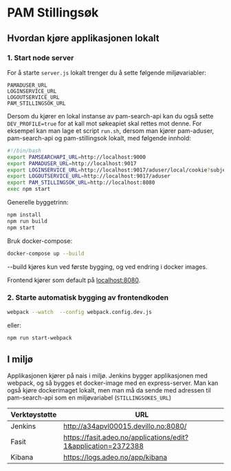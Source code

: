 # PAM Stillingsøk

## Hvordan kjøre applikasjonen lokalt

### 1. Start node server

For å starte `server.js` lokalt trenger du å sette følgende miljøvariabler:

```
PAMADUSER_URL
LOGINSERVICE_URL
LOGOUTSERVICE_URL
PAM_STILLINGSOK_URL
```

Dersom du kjører en lokal instanse av pam-search-api kan du også sette
`DEV_PROFILE=true` for at kall mot søkeapiet skal rettes mot denne. For eksempel
kan man lage et script `run.sh`, dersom man kjører pam-aduser, pam-search-api og
pam-stillingsok lokalt, med følgende innhold:

```sh
#!/bin/bash
export PAMSEARCHAPI_URL=http://localhost:9000
export PAMADUSER_URL=http://localhost:9017
export LOGINSERVICE_URL=http://localhost:9017/aduser/local/cookie?subject=12345
export LOGOUTSERVICE_URL=http://localhost:9017/aduser
export PAM_STILLINGSOK_URL=http://localhost:8080
exec npm start
```

Generelle byggetrinn:

```sh 
npm install
npm run build
npm start
```

Bruk docker-compose:
```sh
docker-compose up --build 
```
--build kjøres kun ved første bygging, og ved endring i docker images.

Frontend kjører som default på [localhost:8080](localhost:8080). 

### 2. Starte automatisk bygging av frontendkoden
```sh 
webpack --watch  --config webpack.config.dev.js
```

eller:

```sh
npm run start-webpack
```

## I miljø

Applikasjonen kjører på nais i miljø. Jenkins bygger applikasjonen med webpack,
og så bygges et docker-image med en express-server. Man kan også kjøre
dockerimaget lokalt, men man må da sende med adressen til pam-search-api som en
miljøvariabel (`STILLINGSOKES_URL`)

Verktøystøtte | URL
--------------|------------------------------------------------------------------
Jenkins       | http://a34apvl00015.devillo.no:8080/
Fasit         | https://fasit.adeo.no/applications/edit?1&application=2372388
Kibana        | https://logs.adeo.no/app/kibana
